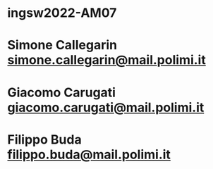 # ingsw2022-AM07
# Simone Callegarin simone.callegarin@mail.polimi.it
# Giacomo Carugati  giacomo.carugati@mail.polimi.it
# Filippo Buda      filippo.buda@mail.polimi.it
